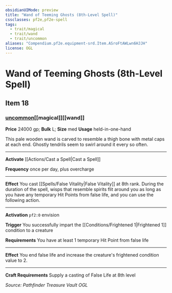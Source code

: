 ```yaml
---
obsidianUIMode: preview
title: "Wand of Teeming Ghosts (8th-Level Spell)"
cssclasses: pf2e,pf2e-spell
tags:
  - trait/magical
  - trait/wand
  - trait/uncommon
aliases: "Compendium.pf2e.equipment-srd.Item.ASroFtAWLwn6HJJH"
license: OGL
---
```

# Wand of Teeming Ghosts (8th-Level Spell)
## Item 18
### [uncommon](uncommon "Uncommon Rarity Trait")[[magical]][[wand]]


**Price** 24000 gp; 
**Bulk** L; **Size** med
**Usage** held-in-one-hand

This pale wooden wand is carved to resemble a thigh bone with metal caps at each end. Ghostly tendrils seem to swirl around it every so often.

* * *

**Activate** [[Actions/Cast a Spell|Cast a Spell]]

**Frequency** once per day, plus overcharge

* * *

**Effect** You cast [[Spells/False Vitality|False Vitality]] at 8th rank. During the duration of the spell, wisps that resemble spirits flit around you as long as you have any temporary Hit Points from false life, and you can use the following action.

* * *

**Activation** `pf2:0` envision

**Trigger** You successfully impart the [[Conditions/Frightened 1|Frightened 1]] condition to a creature

**Requirements** You have at least 1 temporary Hit Point from false life

* * *

**Effect** You end false life and increase the creature's frightened condition value to 2.

* * *

**Craft Requirements** Supply a casting of False Life at 8th level

*Source: Pathfinder Treasure Vault*
*OGL*